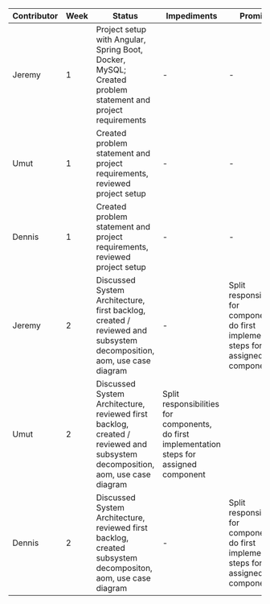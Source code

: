 | Contributor | Week | Status                  | Impediments         | Promises        |
|-------------|------|-------------------------|---------------------|-----------------|
| Jeremy       | 1    | Project setup with Angular, Spring Boot, Docker, MySQL; Created problem statement and project requirements     | - | -  |
| Umut         | 1    | Created problem statement and project requirements, reviewed project setup  | - | -  |
| Dennis       | 1    | Created problem statement and project requirements, reviewed project setup  | - | -  |
| Jeremy       | 2    | Discussed System Architecture, first backlog, created / reviewed and subsystem decomposition, aom, use case diagram | - | Split responsibilities for components, do first implementation steps for assigned component  |
| Umut         | 2    | Discussed System Architecture, reviewed first backlog, created / reviewed and subsystem decomposition, aom, use case diagram | Split responsibilities for components, do first implementation steps for assigned component  |
| Dennis       | 2    | Discussed System Architecture, reviewed first backlog, created subsystem decompositon, aom, use case diagram | - | Split responsibilities for components, do first implementation steps for assigned component  |

